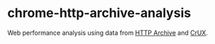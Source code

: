 # chrome-http-archive-analysis

Web performance analysis using data from [HTTP Archive](https://httparchive.org/) and [CrUX](https://developers.google.com/web/tools/chrome-user-experience-report).
